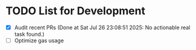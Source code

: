 # TODO List for Development

- [x] Audit recent PRs  (Done at Sat Jul 26 23:08:51 2025: No actionable real task found.)
- [ ] Optimize gas usage